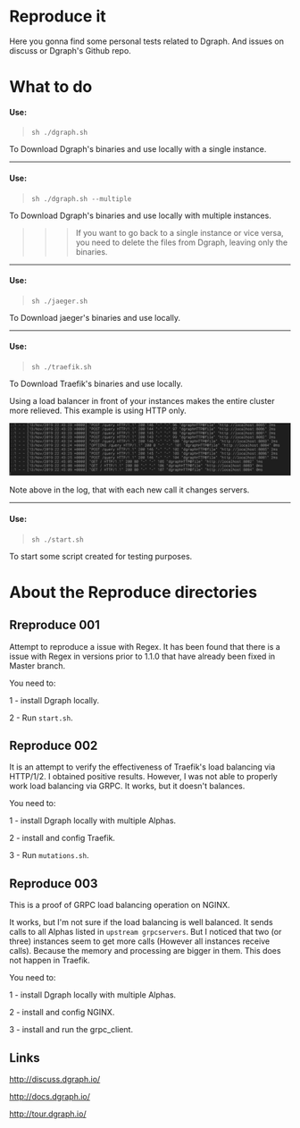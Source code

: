 # Reproduce it

Here you gonna find some personal tests related to Dgraph. And issues on discuss or Dgraph's Github repo.

# What to do

#### Use:

>`sh ./dgraph.sh`

To Download Dgraph's binaries and use locally with a single instance.

---
#### Use:
>`sh ./dgraph.sh --multiple`

To Download Dgraph's binaries and use locally with multiple instances.

>>> If you want to go back to a single instance or vice versa, you need to delete the files from Dgraph, leaving only the binaries.

---
#### Use:

> `sh ./jaeger.sh`

To Download jaeger's binaries and use locally.

---
#### Use:

> `sh ./traefik.sh`

To Download Traefik's binaries and use locally.

Using a load balancer in front of your instances makes the entire cluster more relieved. This example is using HTTP only.

![log example](https://github.com/MichelDiz/ItisTimetoReproduce/raw/master/img/cap1.png)

Note above in the log, that with each new call it changes servers.

---
#### Use:

> `sh ./start.sh`

To start some script created for testing purposes.

# About the Reproduce directories

## Rreproduce 001

Attempt to reproduce a issue with Regex. It has been found that there is a issue with Regex in versions prior to 1.1.0 that have already been fixed in Master branch.

You need to:

1 - install Dgraph locally.

2 - Run `start.sh`.

## Reproduce 002

It is an attempt to verify the effectiveness of Traefik's load balancing via HTTP/1/2. I obtained positive results. However, I was not able to properly work load balancing via GRPC. It works, but it doesn't balances.

You need to:

1 - install Dgraph locally with multiple Alphas.

2 - install and config Traefik.

3 - Run `mutations.sh`.

## Reproduce 003

This is a proof of GRPC load balancing operation on NGINX.

It works, but I'm not sure if the load balancing is well balanced. It sends calls to all Alphas listed in `upstream grpcservers`. But I noticed that two (or three) instances seem to get more calls (However all instances receive calls). Because the memory and processing are bigger in them. This does not happen in Traefik.

You need to:

1 - install Dgraph locally with multiple Alphas.

2 - install and config NGINX.

3 - install and run the grpc_client.

## Links

<http://discuss.dgraph.io/>

<http://docs.dgraph.io/>

<http://tour.dgraph.io/>

